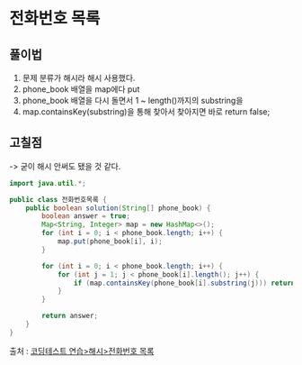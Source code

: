# 전화번호 목록

## 풀이법
1. 문제 분류가 해시라 해시 사용했다.
2. phone_book 배열을 map에다 put
3. phone_book 배열을 다시 돌면서 1 ~ length()까지의 substring을 
4. map.containsKey(substring)을 통해 찾아서 찾아지면 바로 return false;

## 고칠점
-> 굳이 해시 안써도 됐을 것 같다.


```java
import java.util.*;

public class 전화번호목록 {
    public boolean solution(String[] phone_book) {
        boolean answer = true;
        Map<String, Integer> map = new HashMap<>();
        for (int i = 0; i < phone_book.length; i++) {
            map.put(phone_book[i], i);
        }

        for (int i = 0; i < phone_book.length; i++) {
            for (int j = 1; j < phone_book[i].length(); j++) {
                if (map.containsKey(phone_book[i].substring(j))) return false;
            }
        }

        return answer;
    }
}
```

출처 : [코딩테스트 연습>해시>전화번호 목록](https://programmers.co.kr/learn/courses/30/lessons/42577)